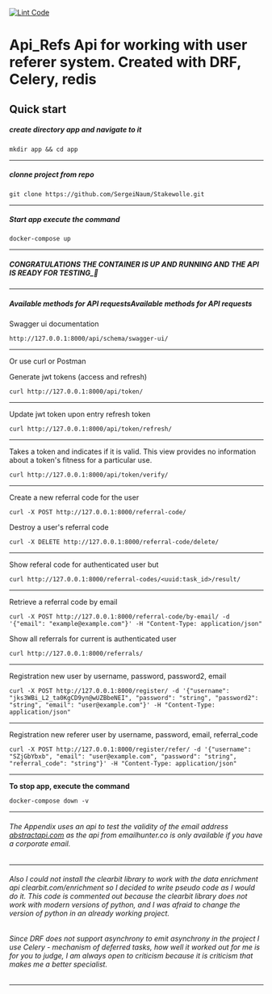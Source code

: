 [![Lint Code](https://github.com/SergeiNaum/Stakewolle/actions/workflows/linter_check.yml/badge.svg)](https://github.com/SergeiNaum/Stakewolle/actions/workflows/linter_check.yml)
# **Api_Refs** Api for working with user referer system. Created with DRF, Celery, redis

## Quick start

##### create directory app and navigate to it

```
mkdir app && cd app
```
---

##### clonne project from repo

```
git clone https://github.com/SergeiNaum/Stakewolle.git
```
---

##### Start app execute the command
```
docker-compose up
```
---
##### CONGRATULATIONS THE CONTAINER IS UP AND RUNNING AND THE API IS READY FOR TESTING_🚀

---

##### Available methods for API requestsAvailable methods for API requests

Swagger ui documentation
```
http://127.0.0.1:8000/api/schema/swagger-ui/
```
---
Or use curl or Postman


Generate jwt tokens (access and refresh)
```
curl http://127.0.0.1:8000/api/token/
```

---

Update jwt token upon entry refresh token
```
curl http://127.0.0.1:8000/api/token/refresh/
```

---

Takes a token and indicates if it is valid. This view provides no information about a token's fitness for a particular use.
```
curl http://127.0.0.1:8000/api/token/verify/
```
---

Create a new referral code for the user
```
curl -X POST http://127.0.0.1:8000/referral-code/
```

Destroy a user's referral code
```
curl -X DELETE http://127.0.0.1:8000/referral-code/delete/
```

---

Show referal code for authenticated user but 
```
curl http://127.0.0.1:8000/referral-codes/<uuid:task_id>/result/
```

---

Retrieve a referral code by email
```
curl -X POST http://127.0.0.1:8000/referral-code/by-email/ -d '{"email": "example@example.com"}' -H "Content-Type: application/json"
```

Show all referrals for current is authenticated user
```
curl http://127.0.0.1:8000/referrals/
```

---

Registration new user by username, password, password2, email
```
curl -X POST http://127.0.0.1:8000/register/ -d '{"username": "jks3WBi_L2_ta0KgCD9yn@wUZBbeNEI", "password": "string", "password2": "string", "email": "user@example.com"}' -H "Content-Type: application/json"
```

---

Registration new referer user by username, password, email, referral_code
```
curl -X POST http://127.0.0.1:8000/register/refer/ -d '{"username": "SZjGbYbxb", "email": "user@example.com", "password": "string", "referral_code": "string"}' -H "Content-Type: application/json"
```

---

**To stop app, execute the command**

```
docker-compose down -v
```


---
###### The Appendix uses an api to test the validity of the email address [abstractapi.com](https://app.abstractapi.com/api/email-validation/) as the api from emailhunter.co is only available if you have a corporate email.

---

###### Also I could not install the clearbit library to work with the data enrichment api clearbit.com/enrichment so I decided to write pseudo code as I would do it. This code is commented out because the clearbit library does not work with modern versions of python, and I was afraid to change the version of python in an already working project.

###### Since DRF does not support asynchrony to emit asynchrony in the project I use Celery - mechanism of deferred tasks, how well it worked out for me is for you to judge, I am always open to criticism because it is criticism that makes me a better specialist.

---

